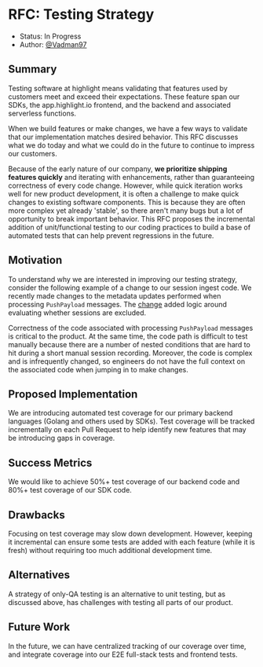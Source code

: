 # RFC: Testing Strategy

* Status: In Progress
* Author: [@Vadman97](https://github.com/Vadman97)

## Summary

Testing software at highlight means validating that features 
used by customers meet and exceed their expectations.
These feature span our SDKs, the app.highlight.io frontend, 
and the backend and associated serverless functions. 

When we build features or make changes, we have a few ways to
validate that our implementation matches desired behavior. 
This RFC discusses what we do today and what we could do in the future 
to continue to impress our customers.

Because of the early nature of our company, **we prioritize shipping features quickly**
and iterating with enhancements, rather than guaranteeing correctness of every code change. 
However, while quick iteration works well for new product development, it is often a challenge 
to make quick changes to existing software components. This is because they are often more complex
yet already 'stable', so there aren't many bugs but a lot of opportunity to break important
behavior. This RFC proposes the incremental addition of unit/functional testing to our
coding practices to build a base of automated tests that can help prevent regressions in the future.

## Motivation

To understand why we are interested in improving our testing strategy, 
consider the following example of a change to our session ingest code. 
We recently made changes to the metadata updates performed when processing `PushPayload` messages.
The [change](https://github.com/highlight/highlight/pull/5252) added logic around evaluating whether sessions are excluded.

Correctness of the code associated with processing `PushPayload` messages is critical to the
product. At the same time, the code path is difficult to test manually because there are a number
of nested conditions that are hard to hit during a short manual session recording. Moreover, the
code is complex and is infrequently changed, so engineers do not have the full context on the
associated code when jumping in to make changes.

## Proposed Implementation

We are introducing automated test coverage for our primary backend languages (Golang and others used by SDKs).
Test coverage will be tracked incrementally on each Pull Request to help identify new features that may
be introducing gaps in coverage.

## Success Metrics

We would like to achieve 50%+ test coverage of our backend code and 80%+ test coverage of our SDK code.

## Drawbacks

Focusing on test coverage may slow down development. However, keeping it incremental can ensure
some tests are added with each feature (while it is fresh) without requiring too much additional development time.

## Alternatives

A strategy of only-QA testing is an alternative to unit testing, but as discussed above, has challenges
with testing all parts of our product.

## Future Work

In the future, we can have centralized tracking of our coverage over time, and integrate coverage into our E2E
full-stack tests and frontend tests.
